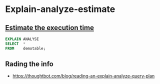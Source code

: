 # Explain-analyze-estimate

## [Estimate the execution time](https://stackoverflow.com/a/40902734)

```sql
EXPLAIN ANALYSE 
SELECT  * 
FROM    demotable;
```

## Rading the info

* https://thoughtbot.com/blog/reading-an-explain-analyze-query-plan
